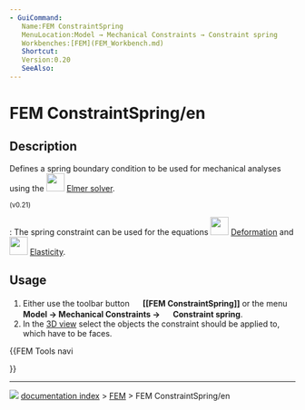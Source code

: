 ```yaml
---
- GuiCommand:
   Name:FEM ConstraintSpring
   MenuLocation:Model → Mechanical Constraints → Constraint spring
   Workbenches:[FEM](FEM_Workbench.md)
   Shortcut:
   Version:0.20
   SeeAlso:
---
```


# FEM ConstraintSpring/en

## Description

Defines a spring boundary condition to be used for mechanical analyses using the <img alt="" src=images/FEM_SolverElmer.svg  style="width:32px;"> [Elmer solver](FEM_SolverElmer.md).


<small>(v0.21)</small> 

: The spring constraint can be used for the equations <img alt="" src=images/FEM_EquationDeformation.svg  style="width:32px;"> [Deformation](FEM_EquationDeformation.md) and <img alt="" src=images/FEM_EquationElasticity.svg  style="width:32px;"> [Elasticity](FEM_EquationElasticity.md).

## Usage

1.  Either use the toolbar button **<img src="images/FEM_ConstraintSpring.svg" width=16px> [[FEM ConstraintSpring]]** or the menu **Model → Mechanical Constraints → <img src="images/FEM_ConstraintSpring.svg" width=16px> Constraint spring**.
2.  In the [3D view](3D_view.md) select the objects the constraint should be applied to, which have to be faces.





{{FEM Tools navi

}}



---
![](images/Button_right.svg) [documentation index](../README.md) > [FEM](Category_FEM.md) > FEM ConstraintSpring/en
